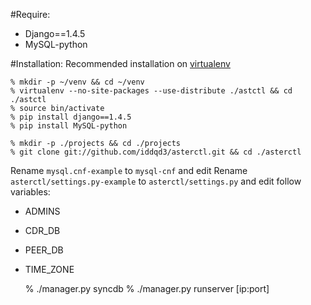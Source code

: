 #Require:
- Django==1.4.5
- MySQL-python

#Installation:
Recommended installation on [virtualenv](http://www.virtualenv.org/)

    % mkdir -p ~/venv && cd ~/venv
    % virtualenv --no-site-packages --use-distribute ./astctl && cd ./astctl
    % source bin/activate
    % pip install django==1.4.5
    % pip install MySQL-python

    % mkdir -p ./projects && cd ./projects
    % git clone git://github.com/iddqd3/asterctl.git && cd ./asterctl

Rename `mysql.cnf-example` to `mysql-cnf` and edit
Rename `asterctl/settings.py-example` to `asterctl/settings.py` and edit follow variables:
- ADMINS
- CDR_DB
- PEER_DB
- TIME_ZONE

    % ./manager.py syncdb
    % ./manager.py runserver [ip:port]
